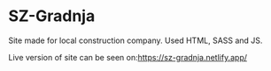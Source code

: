 # SZ-Gradnja

Site made for local construction company. Used HTML, SASS and JS.

Live version of site can be seen on:https://sz-gradnja.netlify.app/
